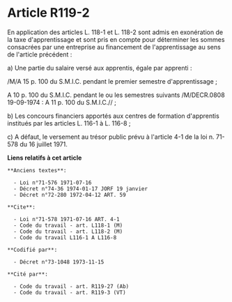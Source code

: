 # Article R119-2

En application des articles L. 118-1 et L. 118-2 sont admis en exonération de la taxe d'apprentissage et sont pris en compte
pour déterminer les sommes consacrées par une entreprise au financement de l'apprentissage au sens de l'article précédent :

a) Une partie du salaire versé aux apprentis, égale par apprenti :

/M/A 15 p. 100 du S.M.I.C. pendant le premier semestre d'apprentissage ;

A 10 p. 100 du S.M.I.C. pendant le ou les semestres suivants /M/DECR.0808 19-09-1974 : A 11 p. 100 du S.M.I.C.// ;

b) Les concours financiers apportés aux centres de formation d'apprentis institués par les articles L. 116-1 à L. 116-8 ;

c) A défaut, le versement au trésor public prévu à l'article 4-1 de la loi n. 71-578 du 16 juillet 1971.

**Liens relatifs à cet article**

	**Anciens textes**:

	  - Loi n°71-576 1971-07-16
	  - Décret n°74-36 1974-01-17 JORF 19 janvier
	  - Décret n°72-280 1972-04-12 ART. 59

	**Cite**:

	  - Loi n°71-578 1971-07-16 ART. 4-1
	  - Code du travail - art. L118-1 (M)
	  - Code du travail - art. L118-2 (M)
	  - Code du travail L116-1 A L116-8

	**Codifié par**:

	  - Décret n°73-1048 1973-11-15

	**Cité par**:

	  - Code du travail - art. R119-27 (Ab)
	  - Code du travail - art. R119-3 (VT)
